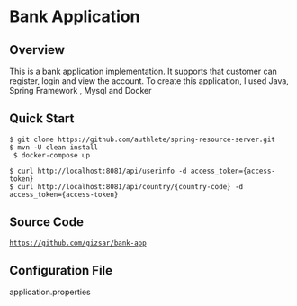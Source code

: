 Bank Application
===================================

Overview
--------

This is a bank application implementation. It supports that customer can register, login and view the account.
To create this application, I used Java, Spring Framework , Mysql and Docker 


Quick Start
-----------

    $ git clone https://github.com/authlete/spring-resource-server.git
    $ mvn -U clean install
	 $ docker-compose up

    $ curl http://localhost:8081/api/userinfo -d access_token={access-token}
    $ curl http://localhost:8081/api/country/{country-code} -d access_token={access-token}

Source Code
-----------

  <code>https://github.com/gizsar/bank-app</code>
  

Configuration File
-----------
application.properties

